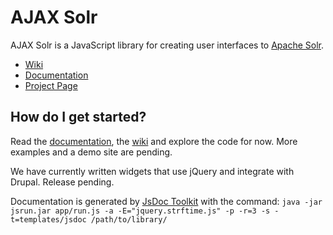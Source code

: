 # AJAX Solr

AJAX Solr is a JavaScript library for creating user interfaces to
[Apache Solr][1].

* [Wiki][2]
* [Documentation][4]
* [Project Page][3]

## How do I get started?

Read the [documentation][3], the [wiki][2] and explore the code for now. More
examples and a demo site are pending.

We have currently written widgets that use jQuery and integrate with Drupal.
Release pending.

Documentation is generated by [JsDoc Toolkit][6] with the command: `java -jar
jsrun.jar app/run.js -a -E="jquery.strftime.js" -p -r=3 -s -t=templates/jsdoc
/path/to/library/`

[1]: http://lucene.apache.org/solr/
[2]: http://wiki.github.com/evolvingweb/ajax-solr
[3]: http://evolvingweb.github.com/ajax-solr
[4]: http://evolvingweb.github.com/ajax-solr/docs/index.html
[6]: http://code.google.com/p/jsdoc-toolkit/
